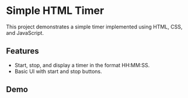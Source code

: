 
# Simple HTML Timer

This project demonstrates a simple timer implemented using HTML, CSS, and JavaScript.

## Features

- Start, stop, and display a timer in the format HH:MM:SS.
- Basic UI with start and stop buttons.

## Demo
